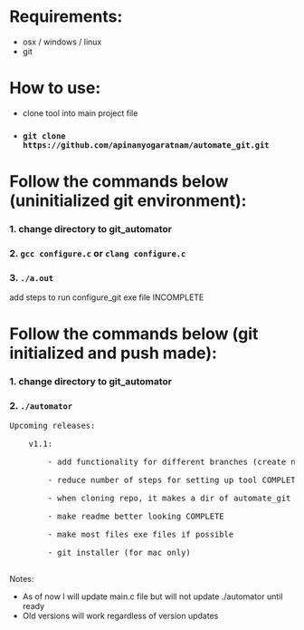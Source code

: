 # Requirements:
* osx / windows / linux
* git

# How to use:
* clone tool into main project file
* ### `git clone https://github.com/apinanyogaratnam/automate_git.git`

# Follow the commands below (uninitialized git environment):
### 1. change directory to git_automator
### 2. `gcc configure.c` or `clang configure.c`
### 3. `./a.out`
add steps to run configure_git exe file INCOMPLETE


# Follow the commands below (git initialized and push made): 
### 1. change directory to git_automator
### 2. `./automator`

<pre>
Upcoming releases: <br />
    v1.1: <br />
        - add functionality for different branches (create new file) <br />
        - reduce number of steps for setting up tool COMPLETE<br />
        - when cloning repo, it makes a dir of automate_git (update commands with this change) <br />
        - make readme better looking COMPLETE <br />
        - make most files exe files if possible <br />
        - git installer (for mac only) <br />
</pre>

Notes: <br />
- As of now I will update main.c file but will not update ./automator until ready 
- Old versions will work regardless of version updates